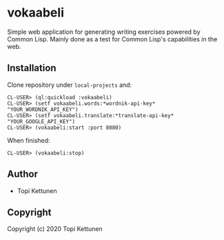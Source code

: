 # vokaabeli

Simple web application for generating writing exercises powered by Common
Lisp. Mainly done as a test for Common Lisp's capabilities in the web.

## Installation

Clone repository under `local-projects` and:

``` common-lisp
CL-USER> (ql:quickload :vokaabeli)
CL-USER> (setf vokaabeli.words:*wordnik-api-key* "YOUR_WORDNIK_API_KEY")
CL-USER> (setf vokaabeli.translate:*translate-api-key* "YOUR_GOOGLE_API_KEY")
CL-USER> (vokaabeli:start :port 8080)
```

When finished:

``` common-lisp
CL-USER> (vokaabeli:stop)
```

## Author

* Topi Kettunen

## Copyright

Copyright (c) 2020 Topi Kettunen
